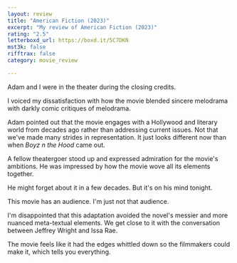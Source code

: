 ```yaml
---
layout: review
title: "American Fiction (2023)"
excerpt: "My review of American Fiction (2023)"
rating: "2.5"
letterboxd_url: https://boxd.it/5C7DKN
mst3k: false
rifftrax: false
category: movie_review

---
```


Adam and I were in the theater during the closing credits.

I voiced my dissatisfaction with how the movie blended sincere melodrama with darkly comic critiques of melodrama.

Adam pointed out that the movie engages with a Hollywood and literary world from decades ago rather than addressing current issues. Not that we've made many strides in representation. It just looks different now than when <i>Boyz n the Hood</i> came out.

A fellow theatergoer stood up and expressed admiration for the movie's ambitions. He was impressed by how the movie wove all its elements together.

He might forget about it in a few decades. But it's on his mind tonight.

This movie has an audience. I'm just not that audience.

I'm disappointed that this adaptation avoided the novel's messier and more nuanced meta-textual elements. We get close to it with the conversation between Jeffrey Wright and Issa Rae.

The movie feels like it had the edges whittled down so the filmmakers could make it, which tells you everything.